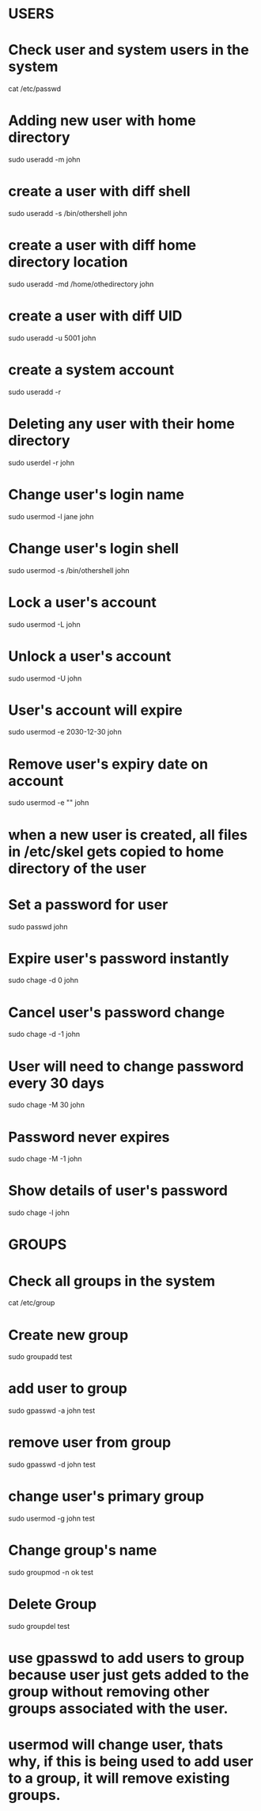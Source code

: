 
###
# USERS
###

# Check user and system users in the system
cat /etc/passwd

# Adding new user with home directory
sudo useradd -m john

# create a user with diff shell
sudo useradd -s /bin/othershell john

# create a user with diff home directory location
sudo useradd -md /home/othedirectory john

# create a user with diff UID
sudo useradd -u 5001 john

# create a system account
sudo useradd -r



# Deleting any user with their home directory
sudo userdel -r john



# Change user's login name
sudo usermod -l jane john

# Change user's login shell
sudo usermod -s /bin/othershell john

# Lock a user's account
sudo usermod -L john

# Unlock a user's account
sudo usermod -U john

# User's account will expire
sudo usermod -e 2030-12-30 john

# Remove user's expiry date on account
sudo usermod -e "" john


# when a new user is created, all files in /etc/skel gets copied to home directory of the user


# Set a password for user
sudo passwd john

# Expire user's password instantly
sudo chage -d 0 john

# Cancel user's password change
sudo chage -d -1 john

# User will need to change password every 30 days
sudo chage -M 30 john

# Password never expires
sudo chage -M -1 john

# Show details of user's password
sudo chage -l john



###
# GROUPS
###

# Check all groups in the system
cat /etc/group

# Create new group
sudo groupadd test

# add user to group
sudo gpasswd -a john test

# remove user from group
sudo gpasswd -d john test

# change user's primary group
sudo usermod -g john test

# Change group's name
sudo groupmod -n ok test

# Delete Group
sudo groupdel test

# use gpasswd to add users to group because user just gets added to the group without removing other groups associated with the user.
# usermod will change user, thats why, if this is being used to add user to a group, it will remove existing groups.